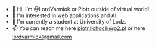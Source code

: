 - 👋 Hi, I’m @LordVarmiok or Piotr outside of virtual world!
- 👀 I’m interested in web applications and AI.
- 🌱 I’m currently a student at University of Lodz.
- 📫 You can reach me here <piotr.lichocik@o2.pl> or here <lordvarmiok@gmail.com>

<!---
LordVarmiok/LordVarmiok is a ✨ special ✨ repository because its `README.md` (this file) appears on your GitHub profile.
You can click the Preview link to take a look at your changes.
--->

